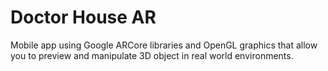 # Doctor House AR

Mobile app using Google ARCore libraries and OpenGL graphics that allow you to preview and manipulate 3D object in real world environments.
